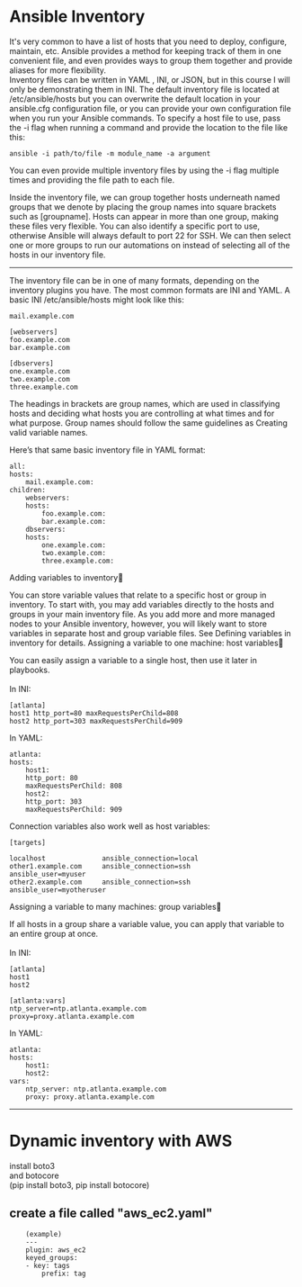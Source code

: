 # Ansible Inventory

It's very common to have a list of hosts that you need to deploy, configure, maintain, etc. Ansible provides a method for keeping track of them in one convenient file, and even provides ways to group them together and provide aliases for more flexibility. \
Inventory files can be written in YAML , INI, or JSON, but in this course I will only be demonstrating them in INI. The default inventory file is located at /etc/ansible/hosts but you can overwrite the default location in your ansible.cfg configuration file, or you can provide your own configuration file when you run your Ansible commands. To specify a host file to use, pass the -i flag when running a command and provide the location to the file like this:

    ansible -i path/to/file -m module_name -a argument

You can even provide multiple inventory files by using the -i flag multiple times and providing the file path to each file.

Inside the inventory file, we can group together hosts underneath named groups that we denote by placing the group names into square brackets such as [groupname]. Hosts can appear in more than one group, making these files very flexible. You can also identify a specific port to use, otherwise Ansible will always default to port 22 for SSH. We can then select one or more groups to run our automations on instead of selecting all of the hosts in our inventory file.

 
---
The inventory file can be in one of many formats, depending on the inventory plugins you have. The most common formats are INI and YAML. A basic INI /etc/ansible/hosts might look like this:

    mail.example.com

    [webservers]
    foo.example.com
    bar.example.com

    [dbservers]
    one.example.com
    two.example.com
    three.example.com

The headings in brackets are group names, which are used in classifying hosts and deciding what hosts you are controlling at what times and for what purpose. Group names should follow the same guidelines as Creating valid variable names.

Here’s that same basic inventory file in YAML format:

    all:
    hosts:
        mail.example.com:
    children:
        webservers:
        hosts:
            foo.example.com:
            bar.example.com:
        dbservers:
        hosts:
            one.example.com:
            two.example.com:
            three.example.com:


Adding variables to inventory

You can store variable values that relate to a specific host or group in inventory. To start with, you may add variables directly to the hosts and groups in your main inventory file. As you add more and more managed nodes to your Ansible inventory, however, you will likely want to store variables in separate host and group variable files. See Defining variables in inventory for details.
Assigning a variable to one machine: host variables

You can easily assign a variable to a single host, then use it later in playbooks. \
\
In INI:

    [atlanta]
    host1 http_port=80 maxRequestsPerChild=808
    host2 http_port=303 maxRequestsPerChild=909

In YAML:

    atlanta:
    hosts:
        host1:
        http_port: 80
        maxRequestsPerChild: 808
        host2:
        http_port: 303
        maxRequestsPerChild: 909

Connection variables also work well as host variables:

    [targets]

    localhost              ansible_connection=local
    other1.example.com     ansible_connection=ssh        ansible_user=myuser
    other2.example.com     ansible_connection=ssh        ansible_user=myotheruser

Assigning a variable to many machines: group variables

If all hosts in a group share a variable value, you can apply that variable to an entire group at once. \
\
In INI:

    [atlanta]
    host1
    host2

    [atlanta:vars]
    ntp_server=ntp.atlanta.example.com
    proxy=proxy.atlanta.example.com

In YAML:

    atlanta:
    hosts:
        host1:
        host2:
    vars:
        ntp_server: ntp.atlanta.example.com
        proxy: proxy.atlanta.example.com


---
# Dynamic inventory with AWS


install boto3 \
and botocore \
(pip install boto3, pip install botocore)

## create a file called "aws_ec2.yaml"
    
        (example)
        ---
        plugin: aws_ec2
        keyed_groups:
        - key: tags
            prefix: tag
